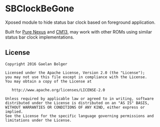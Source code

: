 SBClockBeGone
=======

Xposed module to hide status bar clock based on foreground application.

Built for [Pure Nexus](https://github.com/PureNexusProject/android_frameworks_base/tree/mm/packages/SystemUI/src/com/android/systemui/statusbar/policy/Clock.java) and [CM13](https://github.com/CyanogenMod/android_frameworks_base/tree/cm-13.0/packages/SystemUI/src/com/android/systemui/statusbar/phone/ClockController.java), may work with other ROMs using similar status bar clock implementations.


License
--------

    Copyright 2016 Gaelan Bolger

    Licensed under the Apache License, Version 2.0 (the "License");
    you may not use this file except in compliance with the License.
    You may obtain a copy of the License at

       http://www.apache.org/licenses/LICENSE-2.0

    Unless required by applicable law or agreed to in writing, software
    distributed under the License is distributed on an "AS IS" BASIS,
    WITHOUT WARRANTIES OR CONDITIONS OF ANY KIND, either express or implied.
    See the License for the specific language governing permissions and
    limitations under the License.
